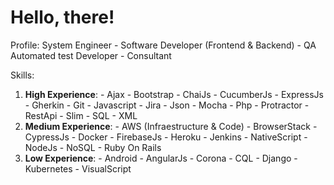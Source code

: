 # Hello, there!

Profile: System Engineer - Software Developer (Frontend & Backend) - QA Automated test Developer - Consultant

Skills:

  1. **High Experience**:
    - Ajax
    - Bootstrap
    - ChaiJs
    - CucumberJs
    - ExpressJs
    - Gherkin
    - Git
    - Javascript
    - Jira
    - Json
    - Mocha
    - Php
    - Protractor
    - RestApi
    - Slim
    - SQL
    - XML
  2. **Medium Experience**:
    - AWS (Infraestructure & Code)
    - BrowserStack
    - CypressJs
    - Docker
    - FirebaseJs
    - Heroku
    - Jenkins
    - NativeScript
    - NodeJs
    - NoSQL
    - Ruby On Rails
  3. **Low Experience**:
    - Android
    - AngularJs
    - Corona
    - CQL
    - Django
    - Kubernetes
    - VisualScript

  
